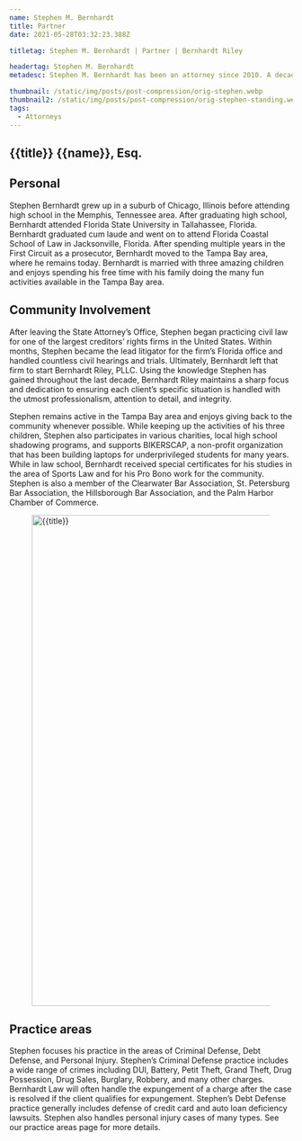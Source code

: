 ```yaml
---
name: Stephen M. Bernhardt
title: Partner
date: 2021-05-28T03:32:23.388Z

titletag: Stephen M. Bernhardt | Partner | Bernhardt Riley

headertag: Stephen M. Bernhardt
metadesc: Stephen M. Bernhardt has been an attorney since 2010. A decade later, Stephen has accumulated extensive trial experience in both criminal and civil law.

thumbnail: /static/img/posts/post-compression/orig-stephen.webp
thumbnail2: /static/img/posts/post-compression/orig-stephen-standing.webp
tags:
  - Attorneys
---
```


<div class="text-lg max-w-prose mx-auto">
  <h2 class="pt-12 prose mb-8">
    <span class="block text-base text-center text-br-300 font-semibold tracking-wide uppercase">{{title}}</span>
    <span class="mt-2 block text-3xl text-center leading-8 font-extrabold tracking-tight text-br-900 sm:text-4xl">{{name}}, Esq.</span>
  </h2>

<div class="mt-6 prose prose-blue prose-lg text-gray-500 mx-auto mb-6">  
  <h2 class="text-br-900">Personal</h2>
  <p>Stephen Bernhardt grew up in a suburb of Chicago, Illinois before attending high
  school in the Memphis, Tennessee area. After graduating high school, Bernhardt
  attended Florida State University in Tallahassee, Florida. Bernhardt graduated
  cum laude and went on to attend Florida Coastal School of Law in Jacksonville,
  Florida. After spending multiple years in the First Circuit as a prosecutor,
  Bernhardt moved to the Tampa Bay area, where he remains today.
  Bernhardt is married with three amazing children and enjoys spending his free time
  with his family doing the many fun activities available in the Tampa Bay area.</p>
  <h2  class="text-br-900">Community Involvement</h2>
  <p>After leaving the State Attorney’s Office, Stephen began practicing civil law for one of the largest creditors’ rights firms in the United States. Within months, Stephen became the lead litigator for the firm’s Florida office and handled countless civil hearings and trials. Ultimately, Bernhardt left that firm to start Bernhardt Riley, PLLC. Using the knowledge Stephen has gained throughout the last decade, Bernhardt Riley maintains a sharp focus and dedication to ensuring each client’s specific situation is handled with the utmost professionalism, attention to detail, and integrity.</p>

  <p>Stephen remains active in the Tampa Bay area and enjoys giving back to the
  community whenever possible.  While keeping up the activities of his three
  children, Stephen also participates in various charities, local high school
  shadowing programs, and supports BIKERSCAP, a non-profit organization that has been building laptops for underprivileged students for many years. While in
  law school, Bernhardt received special certificates for his studies in the area of
  Sports Law and for his Pro Bono work for the community. Stephen is also a
  member of the Clearwater Bar Association, St. Petersburg Bar Association, the
  Hillsborough Bar Association, and the Palm Harbor Chamber of Commerce. </p>
  <figure>
    <img class="w-full rounded-md" src={{thumbnail}} alt="{{title}}" width="1310" height="873">
    <figcaption></figcaption>
  </figure>
  <h2  class="text-br-900">Practice areas</h2>
  <p>Stephen focuses his practice in the areas of Criminal Defense, Debt Defense, and
  Personal Injury.  Stephen’s Criminal Defense practice includes a wide range of
  crimes including DUI, Battery, Petit Theft, Grand Theft, Drug Possession, Drug
  Sales, Burglary, Robbery, and many other charges.  Bernhardt Law will often
  handle the expungement of a charge after the case is resolved if the client qualifies
  for expungement.  Stephen’s Debt Defense practice generally includes defense of
  credit card and auto loan deficiency lawsuits.  Stephen also handles personal injury
  cases of many types.  See our practice areas page for more details.</p>
</div>
